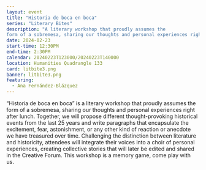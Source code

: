 ```yaml
---
layout: event
title: "Historia de boca en boca"
series: "Literary Bites"
description: "A literary workshop that proudly assumes the
form of a sobremesa, sharing our thoughts and personal experiences right after lunch."
date: 2024-02-23
start-time: 12:30PM
end-time: 2:30PM
calendar: 20240223T123000/20240223T140000
location: Humanities Quadrangle 133
card: litbite3.png
banner: litbite3.png
featuring:
  - Ana Fernández-Blázquez
---
```


“Historia de boca en boca” is a literary workshop that proudly assumes the
form of a sobremesa, sharing our thoughts and personal experiences right after lunch.
Together, we will propose different thought-provoking historical events from the last 25
years and write paragraphs that encapsulate the excitement, fear, astonishment, or any
other kind of reaction or anecdote we have treasured over time. Challenging the
distinction between literature and historicity, attendees will integrate their voices into a
choir of personal experiences, creating collective stories that will later be edited and
shared in the Creative Forum. This workshop is a memory game, come play with us.
